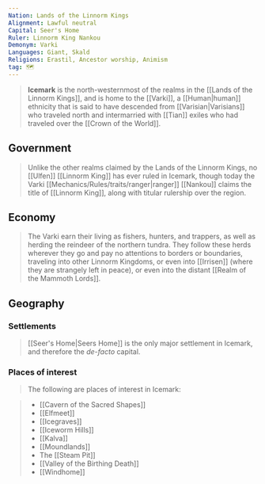 ```yaml
---
Nation: Lands of the Linnorm Kings
Alignment: Lawful neutral
Capital: Seer's Home
Ruler: Linnorm King Nankou
Demonym: Varki
Languages: Giant, Skald
Religions: Erastil, Ancestor worship, Animism
tag: 🗺️
---
```


> **Icemark** is the north-westernmost of the realms in the [[Lands of the Linnorm Kings]], and is home to the [[Varki]], a [[Human|human]] ethnicity that is said to have descended from [[Varisian|Varisians]] who traveled north and intermarried with [[Tian]] exiles who had traveled over the [[Crown of the World]].



## Government

> Unlike the other realms claimed by the Lands of the Linnorm Kings, no [[Ulfen]] [[Linnorm King]] has ever ruled in Icemark, though today the Varki [[Mechanics/Rules/traits/ranger|ranger]] [[Nankou]] claims the title of [[Linnorm King]], along with titular rulership over the region.


## Economy

> The Varki earn their living as fishers, hunters, and trappers, as well as herding the reindeer of the northern tundra. They follow these herds wherever they go and pay no attentions to borders or boundaries, traveling into other Linnorm Kingdoms, or even into [[Irrisen]] (where they are strangely left in peace), or even into the distant [[Realm of the Mammoth Lords]].


## Geography


### Settlements

> [[Seer's Home|Seers Home]] is the only major settlement in Icemark, and therefore the *de-facto* capital.


### Places of interest

> The following are places of interest in Icemark:

> - [[Cavern of the Sacred Shapes]]
> - [[Elfmeet]]
> - [[Icegraves]]
> - [[Iceworm Hills]]
> - [[Kalva]]
> - [[Moundlands]]
> - The [[Steam Pit]]
> - [[Valley of the Birthing Death]]
> - [[Windhome]]







